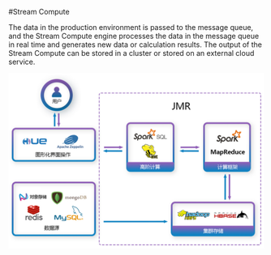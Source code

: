 #Stream Compute

The data in the production environment is passed to the message queue, and the Stream Compute engine processes the data in the message queue in real time and generates new data or calculation results. The output of the Stream Compute can be stored in a cluster or stored on an external cloud service.

![](https://github.com/jdcloudcom/cn/blob/jmr-mengfei/image/jmr/best-practice-2.jpg)